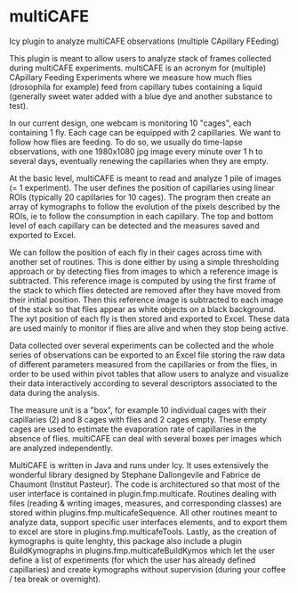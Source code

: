 # multiCAFE
Icy plugin to analyze multiCAFE observations (multiple CApillary FEeding)

This plugin is meant to allow users to analyze stack of frames collected during multiCAFE experiments. multiCAFE is an acronym for (multiple) CApillary Feeding Experiments where we measure how much flies (drosophila for example) feed from capillary tubes containing a liquid (generally sweet water added with a blue dye and another substance to test). 

In our current design, one webcam is monitoring 10 "cages", each containing 1 fly. Each cage can be equipped with 2 capillaries. We want to follow how flies are feeding. To do so, we usually do time-lapse observations, with one 1980x1080 jpg image every minute over 1 h to several days, eventually renewing the capillaries when they are empty.

At the basic level, multiCAFE is meant to read and analyze 1 pile of images (= 1 experiment). The user defines the position of capillaries using linear ROIs (typically 20 capillaries for 10 cages). The program then create an array of kymographs to follow the evolution of the pixels described by the ROIs, ie to follow the consumption in each capillary. The top and bottom level of each capillary can be detected and the measures saved and exported to Excel.

We can follow the position of each fly in their cages across time with another set of routines. This is done either by using a simple thresholding approach or by detecting flies from images to which a reference image is subtracted. This reference image is computed by using the first frame of the stack to which flies detected are removed after they have moved from their initial position. Then this reference image is subtracted to each image of the stack so that flies appear as white objects on a black background. The xyt position of each fly is then stored and exported to Excel. These data are used mainly to monitor if flies are alive and when they stop being active.

Data collected over several experiments can be collected and the whole series of observations can be exported to an Excel file storing the raw data of different parameters measured from the capillaries or from the flies, in order to be used within pivot tables that allow users to analyze and visualize their data interactively according to several descriptors associated to the data during the analysis.

The measure unit is a "box", for example 10 individual cages with their capillaries (2) and 8 cages with flies and 2 cages empty. These empty cages are used to estimate the evaporation rate of capillaries in the absence of flies. multiCAFE can deal with several boxes per images which are analyzed independently. 

MultiCAFE is written in Java and runs under Icy. It uses extensively the wonderful library designed by Stephane Dallongevile and Fabrice de Chaumont (Institut Pasteur). The code is architectured so that most of the user interface is contained in plugin.fmp.multicafe. Routines dealing with files (reading & writing images, measures, and corresponding classes) are stored within plugins.fmp.multicafeSequence. All other routines meant to analyze data, support specific user interfaces elements, and to export them to excel are store in plugins.fmp.multicafeTools. Lastly, as the creation of kymographs is quite lenghty, this package also include a plugin BuildKymographs in plugins.fmp.multicafeBuildKymos which let the user define a list of experiments (for which the user has already defined capillaries) and create kymographs without supervision (during your coffee / tea break or overnight). 
